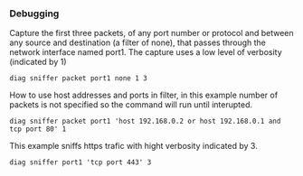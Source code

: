 ### Debugging 

Capture the first three packets, of any port number or protocol and between any source and destination (a filter of none), that passes through the network interface named port1. The capture uses a low level of verbosity (indicated by 1)
```
diag sniffer packet port1 none 1 3
```

How to use host addresses and ports in filter, in this example number of packets is not specified so the command will run until interupted.
```
diag sniffer packet port1 'host 192.168.0.2 or host 192.168.0.1 and tcp port 80' 1
```
This example sniffs https trafic with hight verbosity indicated by 3.

```
diag sniffer port1 'tcp port 443' 3
```
